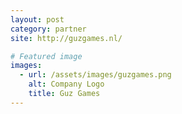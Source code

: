 ```yaml
---
layout: post
category: partner
site: http://guzgames.nl/

# Featured image
images:
  - url: /assets/images/guzgames.png
    alt: Company Logo
    title: Guz Games
---
```

